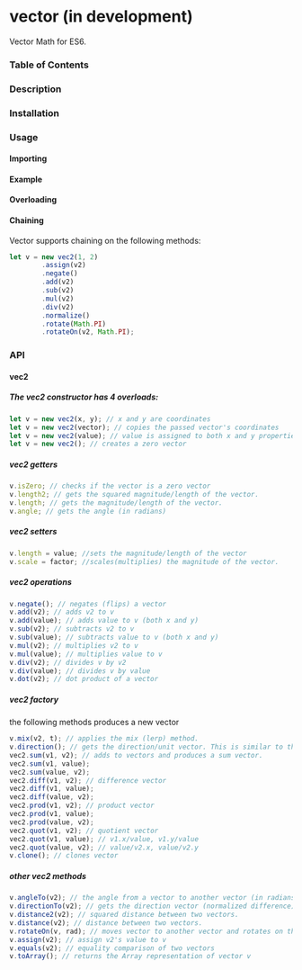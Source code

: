 # vector (in development)
Vector Math for ES6.
### Table of Contents
### Description
### Installation
### Usage
#### Importing
#### Example
#### Overloading
#### Chaining
Vector supports chaining on the following methods:
```js
let v = new vec2(1, 2)
        .assign(v2)
        .negate()
        .add(v2)
        .sub(v2)
        .mul(v2)
        .div(v2)
        .normalize()
        .rotate(Math.PI)
        .rotateOn(v2, Math.PI);
```
### API
#### vec2
##### The vec2 constructor has 4 overloads:
```js
let v = new vec2(x, y); // x and y are coordinates
let v = new vec2(vector); // copies the passed vector's coordinates
let v = new vec2(value); // value is assigned to both x and y properties
let v = new vec2(); // creates a zero vector
```
##### vec2 getters
```js
v.isZero; // checks if the vector is a zero vector
v.length2; // gets the squared magnitude/length of the vector.
v.length; // gets the magnitude/length of the vector.
v.angle; // gets the angle (in radians)
```
##### vec2 setters
```js
v.length = value; //sets the magnitude/length of the vector
v.scale = factor; //scales(multiplies) the magnitude of the vector.
```
##### vec2 operations
```js
v.negate(); // negates (flips) a vector
v.add(v2); // adds v2 to v
v.add(value); // adds value to v (both x and y)
v.sub(v2); // subtracts v2 to v
v.sub(value); // subtracts value to v (both x and y)
v.mul(v2); // multiplies v2 to v
v.mul(value); // multiplies value to v
v.div(v2); // divides v by v2
v.div(value); // divides v by value
v.dot(v2); // dot product of a vector
```

##### vec2 factory
the following methods produces a new vector
```js
v.mix(v2, t); // applies the mix (lerp) method. 
v.direction(); // gets the direction/unit vector. This is similar to the normalize method, but this extracts the unit vector.
vec2.sum(v1, v2); // adds to vectors and produces a sum vector.
vec2.sum(v1, value);
vec2.sum(value, v2);
vec2.diff(v1, v2); // difference vector
vec2.diff(v1, value);
vec2.diff(value, v2);
vec2.prod(v1, v2); // product vector
vec2.prod(v1, value);
vec2.prod(value, v2);
vec2.quot(v1, v2); // quotient vector
vec2.quot(v1, value); // v1.x/value, v1.y/value
vec2.quot(value, v2); // value/v2.x, value/v2.y
v.clone(); // clones vector
```
##### other vec2 methods
```js
v.angleTo(v2); // the angle from a vector to another vector (in radians).
v.directionTo(v2); // gets the direction vector (normalized difference) from v towards v2;
v.distance2(v2); // squared distance between two vectors.
v.distance(v2); // distance between two vectors.
v.rotateOn(v, rad); // moves vector to another vector and rotates on that coordinates. rad can be radians or a direction vector.
v.assign(v2); // assign v2's value to v
v.equals(v2); // equality comparison of two vectors
v.toArray(); // returns the Array representation of vector v
```
